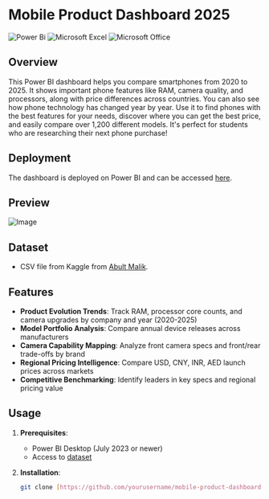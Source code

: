 # Mobile Product Dashboard 2025

![Power Bi](https://img.shields.io/badge/power_bi-F2C811?style=for-the-badge&logo=powerbi&logoColor=black)
![Microsoft Excel](https://img.shields.io/badge/Microsoft_Excel-217346?style=for-the-badge&logo=microsoft-excel&logoColor=white)
![Microsoft Office](https://img.shields.io/badge/Microsoft_Office-D83B01?style=for-the-badge&logo=microsoft-office&logoColor=white)

## Overview

This Power BI dashboard helps you compare smartphones from 2020 to 2025. It shows important phone features like RAM, camera quality, and processors, along with price differences across countries. You can also see how phone technology has changed year by year. Use it to find phones with the best features for your needs, discover where you can get the best price, and easily compare over 1,200 different models. It's perfect for students who are researching their next phone purchase!

## Deployment

The dashboard is deployed on Power BI and can be accessed [here](https://app.powerbi.com/links/WCrmRGXf7q?ctid=d6b133e3-eec7-4dbd-93ff-cb50b1d6dad2&pbi_source=linkShare).

## Preview

![Image](https://github.com/user-attachments/assets/53126b64-d302-44df-a66c-e5cd4a8381aa)

## Dataset
- CSV file from Kaggle from [Abult Malik](https://www.kaggle.com/datasets/abdulmalik1518/mobiles-dataset-2025).

## Features
  
- **Product Evolution Trends**: Track RAM, processor core counts, and camera upgrades by company and year (2020-2025)
- **Model Portfolio Analysis**: Compare annual device releases across manufacturers
- **Camera Capability Mapping**: Analyze front camera specs and front/rear trade-offs by brand
- **Regional Pricing Intelligence**: Compare USD, CNY, INR, AED launch prices across markets
- **Competitive Benchmarking**: Identify leaders in key specs and regional pricing value
  
## Usage

1. **Prerequisites**:  
   - Power BI Desktop (July 2023 or newer)
   - Access to [dataset](https://app.powerbi.com/links/WCrmRGXf7q?ctid=d6b133e3-eec7-4dbd-93ff-cb50b1d6dad2&pbi_source=linkShare)

2. **Installation**:
   ```bash
   git clone [https://github.com/yourusername/mobile-product-dashboard-2025.git](https://github.com/kevinlch421/Mobile-Product-Dashbroad-2025.git)
